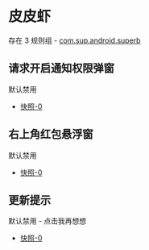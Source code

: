 # 皮皮虾

存在 3 规则组 - [com.sup.android.superb](/src/apps/com.sup.android.superb.ts)

## 请求开启通知权限弹窗

默认禁用

- [快照-0](https://i.gkd.li/import/13691081)

## 右上角红包悬浮窗

默认禁用

- [快照-0](https://i.gkd.li/import/13624220)

## 更新提示

默认禁用 - 点击我再想想

- [快照-0](https://i.gkd.li/import/13858490)
